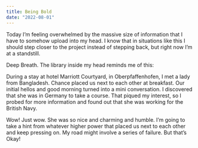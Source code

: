 ```yaml
---
title: Being Bold
date: "2022-08-01"
---
```


Today I’m feeling overwhelmed by the massive size of information that I have to somehow upload into my head. I know that in situations like this I should step closer to the project instead of stepping back, but right now I’m at a standstill.

Deep Breath. The library inside my head reminds me of this:

During a stay at hotel Marriott Courtyard, in Oberpfaffenhofen, I met a lady from Bangladesh. Chance placed us next to each other at breakfast. Our initial hellos and good morning turned into a mini conversation. I discovered that she was in Germany to take a course. That piqued my interest, so I probed for more information and found out that she was working for the British Navy.

Wow! Just wow. She was so nice and charming and humble.  I’m going to take a hint from whatever higher power that placed us next to each other and keep pressing on. My road might involve a series of failure. But that’s Okay! 
